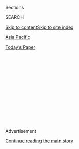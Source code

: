 <div id="app">

<div>

<div>

<div>

<div class="NYTAppHideMasthead css-1q2w90k e1suatyy0">

<div class="section css-ui9rw0 e1suatyy2">

<div class="css-eph4ug er09x8g0">

<div class="css-6n7j50">

</div>

<span class="css-1dv1kvn">Sections</span>

<div class="css-10488qs">

<span class="css-1dv1kvn">SEARCH</span>

</div>

[Skip to content](#site-content)[Skip to site index](#site-index)

</div>

<div id="masthead-section-label" class="css-1wr3we4 eaxe0e00">

[Asia
Pacific](https://www.nytimes.com/section/world/asia)

</div>

<div class="css-10698na e1huz5gh0">

</div>

</div>

<div id="masthead-bar-one" class="section hasLinks css-15hmgas e1csuq9d3">

<div class="css-uqyvli e1csuq9d0">

</div>

<div class="css-1uqjmks e1csuq9d1">

</div>

<div class="css-9e9ivx">

[](https://myaccount.nytimes.com/auth/login?response_type=cookie&client_id=vi)

</div>

<div class="css-1bvtpon e1csuq9d2">

[Today’s
Paper](https://www.nytimes.com/section/todayspaper)

</div>

</div>

</div>

</div>

<div data-aria-hidden="false">

<div id="site-content" data-role="main">

<div>

<div class="css-1aor85t" style="opacity:0.000000001;z-index:-1;visibility:hidden">

<div class="css-1hqnpie">

<div class="css-epjblv">

<span class="css-17xtcya">[Asia
Pacific](/section/world/asia)</span><span class="css-x15j1o">|</span><span class="css-fwqvlz">Ban
Ki-moon Says He Won’t Run for President of South
Korea</span>

</div>

<div class="css-k008qs">

<div class="css-1iwv8en">

<span class="css-18z7m18"></span>

<div>

</div>

</div>

<span class="css-1n6z4y">https://nyti.ms/2jVIXk5</span>

<div class="css-1705lsu">

<div class="css-4xjgmj">

<div class="css-4skfbu" data-role="toolbar" data-aria-label="Social Media Share buttons, Save button, and Comments Panel with current comment count" data-testid="share-tools">

  - 
  - 
  - 
  - 
    
    <div class="css-6n7j50">
    
    </div>

  - 

</div>

</div>

</div>

</div>

</div>

</div>

<div class="css-13pd83m">

</div>

<div id="top-wrapper" class="css-1sy8kpn">

<div id="top-slug" class="css-l9onyx">

Advertisement

</div>

[Continue reading the main
story](#after-top)

<div class="ad top-wrapper" style="text-align:center;height:100%;display:block;min-height:250px">

<div id="top" class="place-ad" data-position="top" data-size-key="top">

</div>

</div>

<div id="after-top">

</div>

</div>

<div id="sponsor-wrapper" class="css-1hyfx7x">

<div id="sponsor-slug" class="css-19vbshk">

Supported by

</div>

[Continue reading the main
story](#after-sponsor)

<div id="sponsor" class="ad sponsor-wrapper" style="text-align:center;height:100%;display:block">

</div>

<div id="after-sponsor">

</div>

</div>

<div class="css-1vkm6nb ehdk2mb0">

# Ban Ki-moon Says He Won’t Run for President of South Korea

</div>

<div class="css-79elbk" data-testid="photoviewer-wrapper">

<div class="css-z3e15g" data-testid="photoviewer-wrapper-hidden">

</div>

<div class="css-1a48zt4 ehw59r15" data-testid="photoviewer-children">

![<span class="css-16f3y1r e13ogyst0" data-aria-hidden="true">Ban
Ki-moon, whose term as United Nations secretary general just ended, had
been seen as a viable contender to succeed the embattled president,
despite progressives’
skepticism.</span><span class="css-cnj6d5 e1z0qqy90" itemprop="copyrightHolder"><span class="css-1ly73wi e1tej78p0">Credit...</span><span><span>Mary
Altaffer/Associated
Press</span></span></span>](https://static01.nyt.com/images/2017/02/02/world/02korea-web1/02korea-web1-articleInline.jpg?quality=75&auto=webp&disable=upscale)

</div>

</div>

<div class="css-xt80pu e12qa4dv0">

<div class="css-18e8msd">

<div class="css-vp77d3 epjyd6m0">

<div class="css-1baulvz">

By [<span class="css-1baulvz last-byline" itemprop="name">Choe
Sang-Hun</span>](http://www.nytimes.com/by/choe-sang-hun)

</div>

</div>

  - Feb. 1,
    2017

  - 
    
    <div class="css-4xjgmj">
    
    <div class="css-d8bdto" data-role="toolbar" data-aria-label="Social Media Share buttons, Save button, and Comments Panel with current comment count" data-testid="share-tools">
    
      - 
      - 
      - 
      - 
        
        <div class="css-6n7j50">
        
        </div>
    
      - 
    
    </div>
    
    </div>

</div>

</div>

<div class="section meteredContent css-1r7ky0e" name="articleBody" itemprop="articleBody">

<div class="css-1fanzo5 StoryBodyCompanionColumn">

<div class="css-53u6y8">

SEOUL, South Korea — Ban Ki-moon, the former United Nations chief, said
on Wednesday that he would not run for the presidency of South Korea, a
surprising announcement that deprived beleaguered conservatives of their
likeliest candidate to succeed the country’s sidelined leader, [Park
Geun-hye](https://www.nytimes.com/topic/person/park-geunhye?inline=nyt-per).

Mr. Ban, who returned to his native South Korea last month after 10
years as the United Nations secretary general, [had been touted as a
viable
contender](https://www.nytimes.com/2017/01/25/world/asia/ban-ki-moon-south-korea-president.html)
to replace Ms. Park, a conservative whose presidential powers have been
suspended since the National Assembly voted to impeach her in December
amid accusations of corruption. But Mr. Ban’s approval ratings have been
falling, and he has been the subject of negative news coverage about his
policy positions and a scandal involving his relatives.

“I have decided to fold my pure-hearted plan to lead an effort to
achieve political reform and national unity,” Mr. Ban said at a news
conference at the National Assembly. He apologized to South Koreans who
had supported his tentative presidential bid, including former diplomats
and politicians.

The Constitutional Court is expected to decide in the coming weeks
[whether to end Ms. Park’s
presidency](https://www.nytimes.com/2016/12/22/world/asia/south-korea-president-park-impeachment.html),
and political parties have been gearing up for an election that could
take place as early as this spring. If Ms. Park survives in office, an
election will be held in December to decide who will succeed her when
her five-year term ends next February.

</div>

</div>

<div class="css-1fanzo5 StoryBodyCompanionColumn">

<div class="css-53u6y8">

Mr. Ban had acted like a candidate since coming home, paying homage to
the dead at national cemeteries, meeting with politicians to discuss
election strategy and holding news conferences, where he had tirelessly
explained why he would make a good president. He said his experience at
the United Nations would help him lead the country through tough
problems, like [the growing nuclear threat from North
Korea](https://www.nytimes.com/2017/01/09/world/asia/north-korea-trump-icbm-test.html?rref=collection%2Ftimestopic%2FNuclear%20Weapons&action=click&contentCollection=science&region=stream&module=stream_unit&version=search&contentPlacement=4&pgtype=collection)
and rising discontent over economic inequality.

But skepticism has abounded over his presidential bid, especially among
progressives. And recent polls indicated that the gap between him and
the front-runner, the opposition leader Moon Jae-in, was only widening.

Detractors portrayed Mr. Ban as a weak diplomat who would be unable to
institute badly needed reforms, or as a stooge for a conservative
establishment desperate for a candidate. And domestic news outlets have
hounded him over what they called his changing stances on the issue of
“comfort women,” the euphemistic term for the Korean women forced into
sexual slavery for Japanese soldiers during World War II. A bribery
scandal that involved his younger brother and nephew also drew
considerable news coverage.

But the main argument made by his critics was that Mr. Ban, essentially
an outsider with no political faction of his own, would not survive the
thrust and parry of domestic politics. And that was what did him in, Mr.
Ban indicated during his news conference on Wednesday.

“I was deeply disappointed by outdated and narrow-minded egoism among
some politicians,” Mr. Ban said. “I have determined that it is
meaningless to try to work with them.” He said he had been subjected to
“slander and fake news that bordered on character assassination.”

</div>

</div>

<div class="css-1fanzo5 StoryBodyCompanionColumn">

<div class="css-53u6y8">

Mr. Ban’s elevation to the top United Nations job a decade ago, after a
stint as South Korea’s foreign minister, made him one of the country’s
most celebrated role models for the young. School textbooks, for
example, refer to him as a “man who made South Korea proud.”

Some conservative politicians have suggested that Prime Minister Hwang
Kyo-ahn, who is serving as acting president while Ms. Park is on trial
before the Constitutional Court, should run as a conservative candidate.
But Mr. Hwang has not committed to doing so, and he has ranked a distant
third or fourth in recent polls surveying the popularity of potential
candidates.

</div>

</div>

</div>

<div>

</div>

<div>

</div>

<div>

</div>

<div>

<div id="bottom-wrapper" class="css-1ede5it">

<div id="bottom-slug" class="css-l9onyx">

Advertisement

</div>

[Continue reading the main
story](#after-bottom)

<div id="bottom" class="ad bottom-wrapper" style="text-align:center;height:100%;display:block;min-height:90px">

</div>

<div id="after-bottom">

</div>

</div>

</div>

</div>

</div>

## Site Index

<div>

</div>

## Site Information Navigation

  - [© <span>2020</span> <span>The New York Times
    Company</span>](https://help.nytimes.com/hc/en-us/articles/115014792127-Copyright-notice)

<!-- end list -->

  - [NYTCo](https://www.nytco.com/)
  - [Contact
    Us](https://help.nytimes.com/hc/en-us/articles/115015385887-Contact-Us)
  - [Work with us](https://www.nytco.com/careers/)
  - [Advertise](https://nytmediakit.com/)
  - [T Brand Studio](http://www.tbrandstudio.com/)
  - [Your Ad
    Choices](https://www.nytimes.com/privacy/cookie-policy#how-do-i-manage-trackers)
  - [Privacy](https://www.nytimes.com/privacy)
  - [Terms of
    Service](https://help.nytimes.com/hc/en-us/articles/115014893428-Terms-of-service)
  - [Terms of
    Sale](https://help.nytimes.com/hc/en-us/articles/115014893968-Terms-of-sale)
  - [Site
    Map](https://spiderbites.nytimes.com)
  - [Help](https://help.nytimes.com/hc/en-us)
  - [Subscriptions](https://www.nytimes.com/subscription?campaignId=37WXW)

</div>

</div>

</div>

</div>
